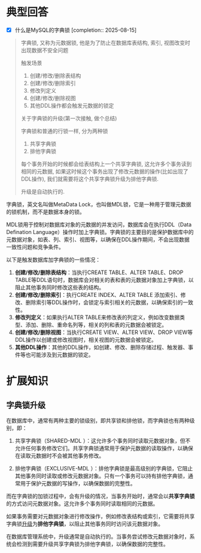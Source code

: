 # 典型回答

- [x] 什么是MySQL的字典锁  [completion:: 2025-08-15]

> 字典锁, 又称为元数据锁, 他是为了防止在数据库表结构, 索引, 视图改变时出现数据不安全问题
> 
> 触发场景
> 
> 1. 创建/修改/删除表结构
> 2. 创建/修改/删除索引
> 3. 修改列定义
> 4. 创建/修改/删除视图
> 5. 其他DDL操作都会触发元数据的锁定
>    
> 关于字典锁的升级(第一次接触, 做个总结)
> 
> 字典锁和普通的行锁一样, 分为两种锁
> 
> 1. 共享字典锁
> 2. 排他字典锁
> 
> 每个事务开始的时候都会给表结构上一个共享字典锁, 这允许多个事务读到相同的元数据, 如果这时候这个事务出现了修改元数据的操作(比如出现了DDL操作), 我们就需要将这个共享字典锁升级为排他字典锁.
> 
> 升级是自动执行的.



字典锁，英文名叫做MetaData Lock，也叫做MDL锁，它是一种用于管理元数据的锁机制，而不是数据本身的锁。



MDL锁用于控制对数据库对象的元数据的并发访问，数据库会在执行DDL（Data Defination Language）操作时加上字典锁。字典锁的主要目的是保护数据库中的元数据对象，如表、列、索引、视图等，以确保在DDL操作期间，不会出现数据一致性问题和竞争条件。



以下是触发数据库加字典锁的一些情况：

1. **创建/修改/删除表结构**：当执行CREATE TABLE、ALTER TABLE、DROP TABLE等DDL语句时，数据库会对相关的表和表的元数据对象加上字典锁，以阻止其他事务同时修改这些表的结构。
2. **创建/修改/删除索引**：执行CREATE INDEX、ALTER TABLE 添加索引、修改、删除索引等DDL操作时，会锁定与索引相关的元数据，以确保索引的一致性。
3. **修改列定义**：如果执行ALTER TABLE来修改表的列定义，例如改变数据类型、添加、删除、重命名列等，相关的列和表的元数据会被锁定。
4. **创建/修改/删除视图**：当执行CREATE VIEW、ALTER VIEW、DROP VIEW等DDL操作以创建或修改视图时，相关视图的元数据会被锁定。
5. **其他DDL操作**：其他的DDL操作，如创建、修改、删除存储过程、触发器、事件等也可能涉及到元数据的锁定。



# 扩展知识


## 字典锁升级


在数据库中，通常有两种主要的锁级别，即共享锁和排他锁，而字典锁也有两种级别，即：



1. 共享字典锁（SHARED-MDL ）：这允许多个事务同时读取元数据对象，但不允许任何事务修改它们。共享字典锁通常用于保护元数据的读取操作，以确保在读取元数据时不会被其他事务修改。



2. 排他字典锁（EXCLUSIVE-MDL ）：排他字典锁是最高级别的字典锁，它阻止其他事务同时读取或修改元数据对象。只有一个事务可以持有排他字典锁，通常用于保护元数据的写操作，以确保数据的完整性。

  
 

而在字典锁的加锁过程中，会有升级的情况，当事务开始时，通常会以**共享字典锁**的方式访问元数据对象。这允许多个事务同时读取相同的元数据。



如果事务需要对元数据对象进行修改操作，例如修改表结构或索引，它需要将共享字典锁<u>升级</u>为**排他字典锁**，以阻止其他事务同时访问该元数据对象。


在数据库管理系统中，升级通常是自动执行的。当事务尝试修改元数据对象时，系统会检测到需要升级共享字典锁为排他字典锁，以确保数据的完整性。

